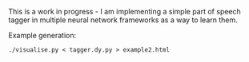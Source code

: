 This is a work in progress - I am implementing a simple part of speech tagger in multiple neural network frameworks as a way to learn them.

Example generation:
```
./visualise.py < tagger.dy.py > example2.html 
```
